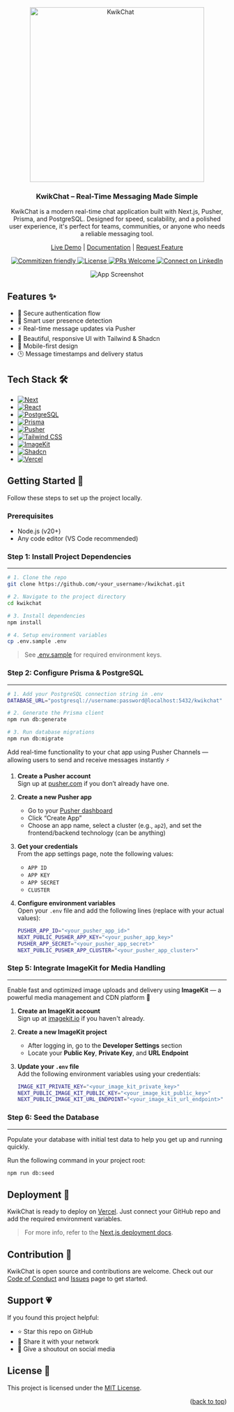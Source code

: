 <a name="readme-top"></a>
<br />

<p align="center">
  <img src="https://ik.imagekit.io/haio54fgp/kwikchat-assets/logo.png" alt="KwikChat" width="400"/>
</p>

<h3 align="center">
  <strong>KwikChat – Real-Time Messaging Made Simple</strong>
</h3>

<p align="center">
  KwikChat is a modern real-time chat application built with Next.js, Pusher, Prisma, and PostgreSQL. Designed for speed, scalability, and a polished user experience, it's perfect for teams, communities, or anyone who needs a reliable messaging tool.
</p>

<p align="center">
  <a href="https://kwikchat.vercel.app">Live Demo</a> |
  <a href="https://github.com/nilotpaldhar/kwikchat">Documentation</a> |
  <a href="https://github.com/nilotpaldhar/kwikchat/issues">Request Feature</a>
</p>

<p align="center">
  <a href="http://commitizen.github.io/cz-cli/">
    <img alt="Commitizen friendly" src="https://img.shields.io/badge/commitizen-friendly-brightgreen.svg?style=for-the-badge" />
  </a>
  <a href="https://github.com/nilotpaldhar/kwikchat/blob/main/LICENSE">
    <img src="https://img.shields.io/github/license/nilotpaldhar/kwikchat.svg?style=for-the-badge" alt="License">
  </a>
  <a href="https://github.com/nilotpaldhar/kwikchat/pulls">
    <img alt="PRs Welcome" src="https://img.shields.io/badge/PRs-welcome-brightgreen.svg?style=for-the-badge" />
  </a>
  <a href="https://linkedin.com/in/nilotpaldhar">
    <img alt="Connect on LinkedIn" src="https://img.shields.io/badge/-LinkedIn-black.svg?style=for-the-badge&logo=linkedin&colorB=16B" />
  </a>
</p>

<p align="center">
  <img src="https://ik.imagekit.io/haio54fgp/kwikchat-assets/app-overview.png?updatedAt=1744297521447" alt="App Screenshot" />
</p>

## Features ✨

- 🔐 Secure authentication flow
- 🧠 Smart user presence detection
- ⚡ Real-time message updates via Pusher
- 💬 Beautiful, responsive UI with Tailwind & Shadcn
- 📱 Mobile-first design
- 🕒 Message timestamps and delivery status

## Tech Stack 🛠️

- [![Next][next.js]][next-url]
- [![React][react.js]][react-url]
- [![PostgreSQL][postgresql]][postgresql-url]
- [![Prisma][prisma]][prisma-url]
- [![Pusher][pusher]][pusher-url]
- [![Tailwind CSS][tailwind-css]][tailwind-css-url]
- [![ImageKit][imagekit]][imagekit-url]
- [![Shadcn][shadcn]][shadcn-url]
- [![Vercel][vercel]][vercel-url]

## Getting Started 🚀

Follow these steps to set up the project locally.

### Prerequisites

- Node.js (v20+)
- Any code editor (VS Code recommended)

### Step 1: Install Project Dependencies

---

```bash
# 1. Clone the repo
git clone https://github.com/<your_username>/kwikchat.git

# 2. Navigate to the project directory
cd kwikchat

# 3. Install dependencies
npm install

# 4. Setup environment variables
cp .env.sample .env
```

> See [.env.sample](https://github.com/nilotpaldhar/kwikchat/blob/main/.env.sample) for required environment keys.

### Step 2: Configure Prisma & PostgreSQL

---

```bash
# 1. Add your PostgreSQL connection string in .env
DATABASE_URL="postgresql://username:password@localhost:5432/kwikchat"

# 2. Generate the Prisma client
npm run db:generate

# 3. Run database migrations
npm run db:migrate
```

Add real-time functionality to your chat app using Pusher Channels — allowing users to send and receive messages instantly ⚡

1. **Create a Pusher account**  
   Sign up at [pusher.com](https://pusher.com) if you don’t already have one.

2. **Create a new Pusher app**

   - Go to your [Pusher dashboard](https://dashboard.pusher.com/)
   - Click “Create App”
   - Choose an app name, select a cluster (e.g., `ap2`), and set the frontend/backend technology (can be anything)

3. **Get your credentials**  
   From the app settings page, note the following values:

   - `APP ID`
   - `APP KEY`
   - `APP SECRET`
   - `CLUSTER`

4. **Configure environment variables**  
   Open your `.env` file and add the following lines (replace with your actual values):

   ```bash
   PUSHER_APP_ID="<your_pusher_app_id>"
   NEXT_PUBLIC_PUSHER_APP_KEY="<your_pusher_app_key>"
   PUSHER_APP_SECRET="<your_pusher_app_secret>"
   NEXT_PUBLIC_PUSHER_APP_CLUSTER="<your_pusher_app_cluster>"
   ```

### **Step 5: Integrate ImageKit for Media Handling**

---

Enable fast and optimized image uploads and delivery using **ImageKit** — a powerful media management and CDN platform 🚀

1. **Create an ImageKit account**  
   Sign up at [imagekit.io](https://imagekit.io) if you haven't already.

2. **Create a new ImageKit project**

   - After logging in, go to the **Developer Settings** section
   - Locate your **Public Key**, **Private Key**, and **URL Endpoint**

3. **Update your `.env` file**  
   Add the following environment variables using your credentials:
   ```bash
   IMAGE_KIT_PRIVATE_KEY="<your_image_kit_private_key>"
   NEXT_PUBLIC_IMAGE_KIT_PUBLIC_KEY="<your_image_kit_public_key>"
   NEXT_PUBLIC_IMAGE_KIT_URL_ENDPOINT="<your_image_kit_url_endpoint>"
   ```

### **Step 6: Seed the Database**

---

Populate your database with initial test data to help you get up and running quickly.

Run the following command in your project root:

```bash
npm run db:seed
```

## Deployment 🚀

KwikChat is ready to deploy on [Vercel](https://vercel.com). Just connect your GitHub repo and add the required environment variables.

> For more info, refer to the [Next.js deployment docs](https://nextjs.org/docs/deployment).

## Contribution 🤝

KwikChat is open source and contributions are welcome. Check out our [Code of Conduct](https://github.com/nilotpaldhar/test-app/blob/main/.github/community/CODE_OF_CONDUCT.md) and [Issues](https://github.com/nilotpaldhar/kwikchat/issues) page to get started.

## Support 💗

If you found this project helpful:

- ⭐ Star this repo on GitHub
- 💬 Share it with your network
- 📢 Give a shoutout on social media

## License 📄

This project is licensed under the [MIT License](https://github.com/nilotpaldhar/test-app/blob/main/LICENSE).

<p align="right">(<a href="#readme-top">back to top</a>)</p>

<!--
KwikChat | Real-time messaging app using Next.js, Pusher, Prisma, PostgreSQL, Tailwind CSS, and Shadcn UI.
A modern, full-stack chat app designed to be responsive, scalable, and visually clean.
-->

<!-- MARKDOWN LINKS & IMAGES -->
<!-- https://www.markdownguide.org/basic-syntax/#reference-style-links -->

[next.js]: https://img.shields.io/badge/next.js-000000?style=for-the-badge&logo=nextdotjs&logoColor=white
[next-url]: https://nextjs.org/
[react.js]: https://img.shields.io/badge/React-20232A?style=for-the-badge&logo=react&logoColor=61DAFB
[react-url]: https://reactjs.org/
[postgresql]: https://img.shields.io/badge/PostgreSQL-4169E1?style=for-the-badge&logo=postgresql&logoColor=white
[postgresql-url]: https://www.postgresql.org
[prisma]: https://img.shields.io/badge/Prisma-2D3748?style=for-the-badge&logo=prisma&logoColor=white
[prisma-url]: https://www.prisma.io
[pusher]: https://img.shields.io/badge/Pusher-1A96F0?style=for-the-badge&logo=pusher&logoColor=white
[pusher-url]: https://pusher.com
[tailwind-css]: https://img.shields.io/badge/Tailwind_CSS-38B2AC?style=for-the-badge&logo=tailwind-css&logoColor=white
[tailwind-css-url]: https://tailwindcss.com
[imagekit]: https://img.shields.io/badge/ImageKit.io-0099E5?style=for-the-badge&logo=data:image/svg+xml;base64,PHN2ZyB3aWR0aD0iNDgiIGhlaWdodD0iNDgiIHZpZXdCb3g9IjAgMCAxMDIgMTAyIiB4bWxucz0iaHR0cDovL3d3dy53My5vcmcvMjAwMC9zdmciPjxjaXJjbGUgY3g9IjUxIiBjeT0iNTEiIHI9IjUwIiBmaWxsPSIjZmZmIi8+PC9zdmc+&logoColor=white
[imagekit-url]: https://imagekit.io
[shadcn]: https://img.shields.io/badge/Shadcn_UI-111827?style=for-the-badge&logo=none&logoColor=white
[shadcn-url]: https://ui.shadcn.com
[vercel]: https://img.shields.io/badge/Vercel-000000?style=for-the-badge&logo=vercel&logoColor=white
[vercel-url]: https://vercel.com
